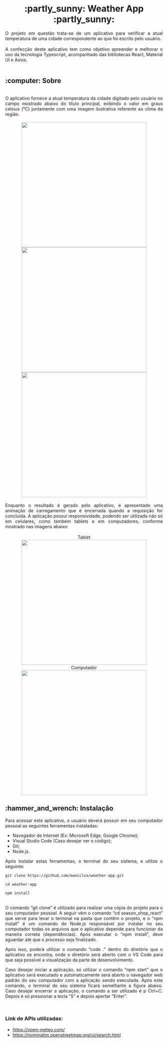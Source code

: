 <div align='center'>
<h1> :partly_sunny: Weather App :partly_sunny: </h1>
</div>
<div align='justify'>
O projeto em questão trata-se de um aplicativo para verificar a atual temperatura de uma cidade correspondente ao que foi escrito pelo usuário.
</div>
<br />
<div align='justify'>
A confecção deste aplicativo tem como objetivo apreender e melhorar o uso da tecnologia Typescript, acompanhado das bibliotecas React, Material UI e Axios.
</div>
<br />
<h2>:computer: Sobre</h2>
<br />
<div align='justify'>
O aplicativo fornece a atual temperatura da cidade digitado pelo usuário no campo mostrado abaixo do título principal, exibindo o valor em graus celsius (°C) juntamente com uma imagem ilustrativa referente ao clima da região.  
</div>
<br />
<div align='center'>
<img src='https://github.com/ewnsilva/weather-app/assets/83819706/2f9eef59-ced2-4d8d-b9b7-dd6558e76165' height='400px'>
<img src='https://github.com/ewnsilva/weather-app/assets/83819706/4ef694fc-0437-4d2b-8a73-0bab0db97b6d' height='400px'>
<img src='https://github.com/ewnsilva/weather-app/assets/83819706/ebe6cdfe-74fb-4717-a067-9c5f29d41aa3' height='400px'>
</div>
<br />
<div align='justify'>
Enquanto o resultado é gerado pelo aplicativo, é apresentado uma animação de carregamento que é encerrada quando a requisição for concluída. A aplicação possuí responsividade, podendo ser utilizada não só em celulares, como também tablets e em computadores, conforme mostrado nas imagens abaixo:  
</div>
<br />
<div align='center'>
Tablet
<br />
<img src='https://github.com/ewnsilva/weather-app/assets/83819706/9165bd51-983f-427f-8e3e-aec3ef8ca193' height='400px'>
<br />
Computador
<br />
<img src='https://github.com/ewnsilva/weather-app/assets/83819706/a65e8bb8-4ece-4f65-8df8-fe607b40304c' height='400px'>
</div>

<h2>:hammer_and_wrench: Instalação</h2>

<div align='justify'>
Para acessar este aplicativo, o usuário deverá possuir em seu computador pessoal as seguintes ferramentas instaladas:

- Navegador de Internet (Ex: Microsoft Edge, Google Chrome);
- Visual Studio Code (Caso desejar ver o código);
- Git;
- Node.js.

Após instalar estas ferramentas, o terminal do seu sistema, e utilize o seguinte:
<br />

```
git clone https://github.com/ewnsilva/weather-app.git
```

```
cd weather-app
```

```
npm install
```

<br />
O comando “git clone” é utilizado para realizar uma cópia do projeto para o seu computador pessoal. A seguir vêm o comando “cd season_shop_react” que serve para levar o terminal na pasta que contêm o projeto, e o “npm install” é um comando do Node.js responsável por instalar no seu computador todas os arquivos que o aplicativo depende para funcionar da maneira correta (dependências). Após executar o “npm install”, deve aguardar até que o processo seja finalizado.

Após isso, poderá utilizar o comando “code .” dentro do diretório que o aplicativo se encontra, onde o diretório será aberto com o VS Code para que seja possível a visualização da parte de desenvolvimento.

Caso desejar iniciar a aplicação, só utilizar o comando “npm start” que o aplicativo será executado e automaticamente será aberto o navegador web padrão do seu computador com a aplicação sendo executada. Após este comando, o terminal do seu sistema ficará semelhante a figura abaixo. Caso desejar encerrar a aplicação, o comando a ser utilizado é p Ctrl+C. Depois é só pressionar a tecla “S” e depois apertar “Enter”.

</div>
</br>
<h3>Link de APIs utilizadas:</h3>
<div align='justify'>

- https://open-meteo.com/
- https://nominatim.openstreetmap.org/ui/search.html

</div>
